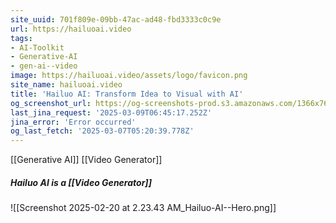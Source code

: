 ```yaml
---
site_uuid: 701f809e-09bb-47ac-ad48-fbd3333c0c9e
url: https://hailuoai.video
tags:
- AI-Toolkit
- Generative-AI
- gen-ai--video
image: https://hailuoai.video/assets/logo/favicon.png
site_name: hailuoai.video
title: 'Hailuo AI: Transform Idea to Visual with AI'
og_screenshot_url: https://og-screenshots-prod.s3.amazonaws.com/1366x768/80/false/5edb0d0b07d2f5fe341d6fcd488b11ab9231c7172cb81ca9a927e19cb6f65ff1.jpeg
last_jina_request: '2025-03-09T06:45:17.252Z'
jina_error: 'Error occurred'
og_last_fetch: '2025-03-07T05:20:39.778Z'
---
```

[[Generative AI]] 
[[Video Generator]]

##### Hailuo AI is a [[Video Generator]]
![[Screenshot 2025-02-20 at 2.23.43 AM_Hailuo-AI--Hero.png]]
